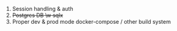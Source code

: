 1. Session handling & auth
2. ~~Postgres DB \w sqlx~~
3. Proper dev & prod mode docker-compose / other build system
